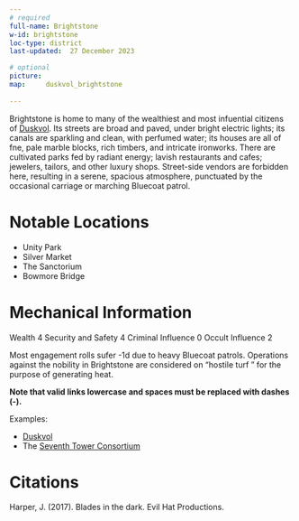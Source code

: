 ```yaml
---
# required
full-name: Brightstone
w-id: brightstone
loc-type: district
last-updated:  27 December 2023

# optional
picture:   
map:     duskvol_brightstone
  
---
```


Brightstone is home to many of the wealthiest and most infuential citizens of [Duskvol](duskvol). Its streets are broad and paved, under bright electric lights; its canals are sparkling and clean, with perfumed water; its houses are all of fne, pale marble blocks, rich timbers, and intricate ironworks. There are cultivated parks fed by radiant energy; lavish restaurants and cafes; jewelers, tailors, and other luxury shops. Street-side vendors are forbidden here, resulting in a serene, spacious atmosphere, punctuated by the occasional carriage or marching Bluecoat patrol.

# Notable Locations 
* Unity Park
* Silver Market
* The Sanctorium
* Bowmore Bridge

# Mechanical Information
Wealth 4
Security and Safety 4
Criminal Influence 0
Occult Influence 2

Most engagement rolls sufer -1d due to heavy Bluecoat patrols. Operations against the nobility in Brightstone are considered on “hostile turf ” for the purpose of generating heat.

**Note that valid links lowercase and spaces must be replaced with dashes (-).**

Examples:
* [Duskvol](duskvol)
* The [Seventh Tower Consortium](seventh-tower-consortium)


# Citations
[^my-footnote]: 
Harper, J. (2017). Blades in the dark. Evil Hat Productions. 
